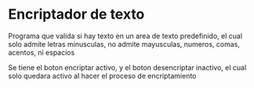<h1>Encriptador de texto</h1>

<p>Programa que valida si hay texto en un area de texto predefinido, el cual solo admite letras minusculas, no admite mayusculas, numeros, comas, acentos, ni espacios</p>

<p>Se tiene el boton encriptar activo, y el boton desencriptar inactivo, el cual solo quedara activo al hacer el proceso de encriptamiento</p>

